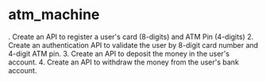 # atm_machine
. Create an API to register a user's card (8-digits) and ATM Pin (4-digits)  2. Create an authentication API to validate the user by 8-digit card number and 4-digit ATM pin.  3. Create an API to deposit the money in the user's account.  4. Create an API to withdraw the money from the user's bank account.
